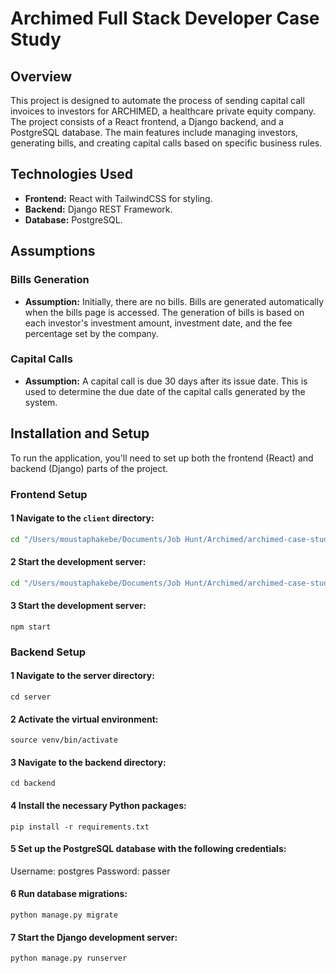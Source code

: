 # Archimed Full Stack Developer Case Study

## Overview

This project is designed to automate the process of sending capital call invoices to investors for ARCHIMED, a healthcare private equity company. The project consists of a React frontend, a Django backend, and a PostgreSQL database. The main features include managing investors, generating bills, and creating capital calls based on specific business rules.

## Technologies Used

- **Frontend:** React with TailwindCSS for styling.
- **Backend:** Django REST Framework.
- **Database:** PostgreSQL.

## Assumptions

### Bills Generation

- **Assumption:** Initially, there are no bills. Bills are generated automatically when the bills page is accessed. The generation of bills is based on each investor's investment amount, investment date, and the fee percentage set by the company.

### Capital Calls

- **Assumption:** A capital call is due 30 days after its issue date. This is used to determine the due date of the capital calls generated by the system.

## Installation and Setup

To run the application, you'll need to set up both the frontend (React) and backend (Django) parts of the project.

### Frontend Setup

#### 1 Navigate to the `client` directory:

```bash
cd "/Users/moustaphakebe/Documents/Job Hunt/Archimed/archimed-case-study/client"
```

#### 2 Start the development server:

```bash
cd "/Users/moustaphakebe/Documents/Job Hunt/Archimed/archimed-case-study/client"
```

#### 3 Start the development server:

`npm start`

### Backend Setup

#### 1 Navigate to the server directory:

`cd server`

#### 2 Activate the virtual environment:

`source venv/bin/activate`

#### 3 Navigate to the backend directory:

`cd backend`

#### 4 Install the necessary Python packages:

`pip install -r requirements.txt`

#### 5 Set up the PostgreSQL database with the following credentials:

Username: postgres
Password: passer

#### 6 Run database migrations:

`python manage.py migrate`

#### 7 Start the Django development server:

`python manage.py runserver`
